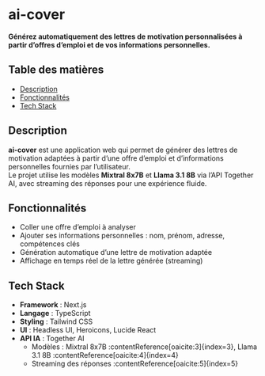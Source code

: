 # ai-cover

**Générez automatiquement des lettres de motivation personnalisées à partir d’offres d’emploi et de vos informations personnelles.**

## Table des matières

- [Description](#description)
- [Fonctionnalités](#fonctionnalités)
- [Tech Stack](#tech-stack)

## Description

**ai-cover** est une application web qui permet de générer des lettres de motivation adaptées à partir d’une offre d’emploi et d’informations personnelles fournies par l’utilisateur.  
Le projet utilise les modèles **Mixtral 8x7B** et **Llama 3.1 8B** via l’API Together AI, avec streaming des réponses pour une expérience fluide.

## Fonctionnalités

- Coller une offre d’emploi à analyser
- Ajouter ses informations personnelles : nom, prénom, adresse, compétences clés
- Génération automatique d’une lettre de motivation adaptée
- Affichage en temps réel de la lettre générée (streaming)

## Tech Stack

- **Framework** : Next.js
- **Langage** : TypeScript
- **Styling** : Tailwind CSS
- **UI** : Headless UI, Heroicons, Lucide React
- **API IA** : Together AI
  - Modèles : Mixtral 8x7B :contentReference[oaicite:3]{index=3}, Llama 3.1 8B :contentReference[oaicite:4]{index=4}
  - Streaming des réponses :contentReference[oaicite:5]{index=5}
